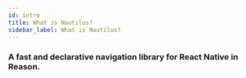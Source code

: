 ```yaml
---
id: intro
title: What is Nautilus?
sidebar_label: What is Nautilus?
---
```


### A fast and declarative navigation library for React Native in Reason.
